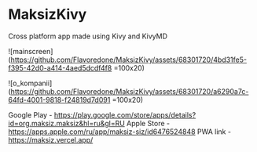 # MaksizKivy

Cross platform app made using Kivy and KivyMD

![mainscreen](https://github.com/Flavoredone/MaksizKivy/assets/68301720/4bd31fe5-f395-42d0-a414-4aed5dcdf4f8 =100x20)

![o_kompanii](https://github.com/Flavoredone/MaksizKivy/assets/68301720/a6290a7c-64fd-4001-9818-f24819d7d091 =100x20)

Google Play - https://play.google.com/store/apps/details?id=org.maksiz.maksiz&hl=ru&gl=RU 
Apple Store - https://apps.apple.com/ru/app/maksiz-siz/id6476524848
PWA link - https://maksiz.vercel.app/
